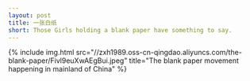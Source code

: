 ```yaml
---
layout: post
title: 一张白纸
short: Those Girls holding a blank paper have something to say.
---
```


{% include img.html src="//zxh1989.oss-cn-qingdao.aliyuncs.com/the-blank-paper/Fivl9euXwAEgBui.jpeg" title="The blank paper movement happening in mainland of China" %}
